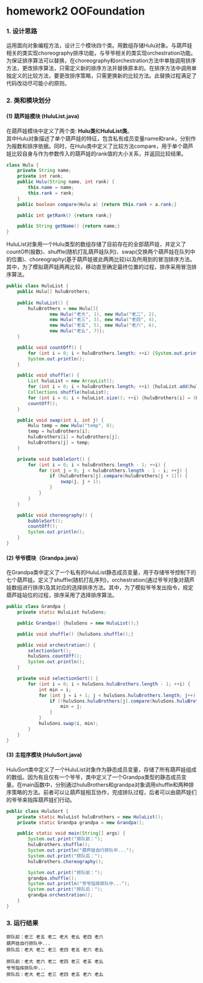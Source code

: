 # homework2 OOFoundation

### 1. 设计思路
运用面向对象编程方法，设计三个模块四个类。用数组存储Hulu对象。与葫芦娃相关的类实现choreography排序功能，与爷爷相关的类实现orchestration功能。为保证排序算法可以替换，在choreography和orchestration方法中单独调用排序方法，更改排序算法，只需定义新的排序方法并替换原本的。在排序方法中调用单独定义的比较方法，要更改排序策略，只需更换新的比较方法。此替换过程满足了代码改动尽可能小的原则。
### 2. 类和模块划分
#### (1) 葫芦娃模块 (HuluList.java) <br>
在葫芦娃模块中定义了两个类: **Hulu类**和**HuluList类**。<br>
其中Hulu对象描述了单个葫芦娃的特征，包含私有成员变量name和rank，分别作为报数和排序依据。同时，在Hulu类中定义了比较方法compare，用于单个葫芦娃比较自身与作为参数传入的葫芦娃的rank值的大小关系，并返回比较结果。 <br>
```java
class Hulu {
    private String name;
    private int rank;
    public Hulu(String name, int rank) {
        this.name = name;
        this.rank = rank;
    }
    public boolean compare(Hulu a) {return this.rank > a.rank;}

    public int getRank() {return rank;}

    public String getName() {return name;}
}
```
HuluList对象用一个Hulu类型的数组存储了目前存在的全部葫芦娃，并定义了countOff(报数)、shuffle(随机打乱葫芦娃队列)、swap(交换两个葫芦娃在队列中的位置)、choreography(基于葫芦娃彼此两两比较)以及所用到的冒泡排序方法。其中，为了模拟葫芦娃两两比较，移动直至确定最终位置的过程，排序采用冒泡排序算法。
```java
public class HuluList {
    public Hulu[] huluBrothers;
    
    public HuluList() {
        huluBrothers = new Hulu[]{
                new Hulu("老大", 1), new Hulu("老二", 2),
                new Hulu("老三", 3), new Hulu("老四", 4),
                new Hulu("老五", 5), new Hulu("老六", 6),
                new Hulu("老幺", 7)};
    }

    public void countOff() {
        for (int i = 0; i < huluBrothers.length; ++i) {System.out.print(huluBrothers[i].getName() + " ");}
        System.out.println();
    }

    public void shuffle() {
        List huluList = new ArrayList();
        for (int i = 0; i < huluBrothers.length; ++i) {huluList.add(huluBrothers[i]);}
        Collections.shuffle(huluList);
        for (int i = 0; i < huluList.size(); ++i) {huluBrothers[i] = (Hulu) huluList.get(i);}
        countOff();
    }

    public void swap(int i, int j) {
        Hulu temp = new Hulu("temp", 0);
        temp = huluBrothers[i];
        huluBrothers[i] = huluBrothers[j];
        huluBrothers[j] = temp;
    }

    private void bubbleSort() {
        for (int i = 0; i < huluBrothers.length - 1; ++i) {
            for (int j = 0; j < huluBrothers.length - 1 - i; ++j) {
                if (huluBrothers[j].compare(huluBrothers[j + 1])) {
                    swap(j, j + 1);
                }
            }
        }
    }

    public void choreography() {
        bubbleSort();
        countOff();
        System.out.println();
    }
}
```
#### (2) 爷爷模块（Grandpa.java）
在Grandpa类中定义了一个私有的HuluList静态成员变量，用于存储爷爷控制下的七个葫芦娃。定义了shuffle(随机打乱序列)，orchestration(通过爷爷对象对葫芦娃数组进行排序)及其对应的选择排序方法。其中，为了模拟爷爷发出指令，规定葫芦娃站位的过程，排序采用了选择排序算法。
```java
public class Grandpa {
    private static HuluList huluSons;

    public Grandpa() {huluSons = new HuluList();}

    public void shuffle() {huluSons.shuffle();}

    public void orchestration() {
        selectionSort();
        huluSons.countOff();
        System.out.println();
    }

    private void selectionSort() {
        for (int i = 0; i < huluSons.huluBrothers.length - 1; ++i) {
            int min = i;
            for (int j = i + 1; j < huluSons.huluBrothers.length; j++) {
                if (!huluSons.huluBrothers[j].compare(huluSons.huluBrothers[min])) {
                    min = j;
                }
            }
            huluSons.swap(i, min);
        }
    }
}

```
#### (3) 主程序模块 (HuluSort.java)
HuluSort类中定义了一个HuluList对象作为静态成员变量，存储了所有葫芦娃组成的数组。因为有且仅有一个爷爷，类中定义了一个Grandpa类型的静态成员变量。在main函数中，分别通过huluBrothers和grandpa对象调用shuffle和两种排序策略的方法。前者可以让葫芦娃相互协作，完成排队过程，后者可以由葫芦娃们的爷爷来指挥葫芦娃们行动。
```java
public class HuluSort {
    private static HuluList huluBrothers = new HuluList();
    private static Grandpa grandpa = new Grandpa();

    public static void main(String[] args) {
        System.out.print("排队前：");
        huluBrothers.shuffle();
        System.out.println("葫芦娃自行排队中...");
        System.out.print("排队后：");
        huluBrothers.choreography();

        System.out.print("排队前：");
        grandpa.shuffle();
        System.out.println("爷爷指挥排队中...");
        System.out.print("排队后：");
        grandpa.orchestration();
    }
}
```
### 3. 运行结果
    排队前：老三 老五 老二 老大 老幺 老四 老六 
    葫芦娃自行排队中...
    排队后：老大 老二 老三 老四 老五 老六 老幺 
    
    排队前：老大 老六 老二 老四 老三 老五 老幺 
    爷爷指挥排队中...
    排队后：老大 老二 老三 老四 老五 老六 老幺 


